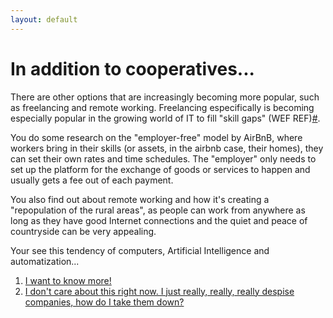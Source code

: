```yaml
---
layout: default
---
```


# In addition to cooperatives...

There are other options that are increasingly becoming more popular, such as freelancing and remote working. Freelancing especifically is becoming especially popular in the growing world of IT to fill "skill gaps" (WEF REF)[#](https://sararodrig.github.io/workforce-future/references). 

You do some research on the "employer-free" model by AirBnB, where workers bring in their skills (or assets, in the airbnb case, their homes), they can set their own rates and time schedules. The "employer" only needs to set up the platform for the exchange of goods or services to happen and usually gets a fee out of each payment. 

You also find out about remote working and how it's creating a "repopulation of the rural areas", as people can work from anywhere as long as they have good Internet connections and the quiet and peace of countryside can be very appealing.

Your see this tendency of computers, Artificial Intelligence and automatization... 

1. [I want to know more!](./scenario-28)
2. [I don't care about this right now. I just really, really, really despise companies, how do I take them down?](./scenario-29)
